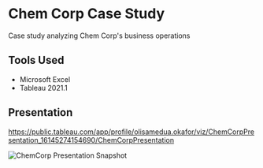 # Chem Corp Case Study
Case study analyzing Chem Corp's business operations
## Tools Used
* Microsoft Excel
* Tableau 2021.1
## Presentation 
https://public.tableau.com/app/profile/olisamedua.okafor/viz/ChemCorpPresentation_16145274154690/ChemCorpPresentation

![ChemCorp Presentation Snapshot](https://user-images.githubusercontent.com/49908077/126873634-81f3ade5-25fb-47ef-9a77-d1c28c4bbad6.jpg)

